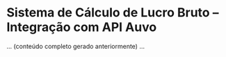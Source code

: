# Sistema de Cálculo de Lucro Bruto – Integração com API Auvo

... (conteúdo completo gerado anteriormente) ...

